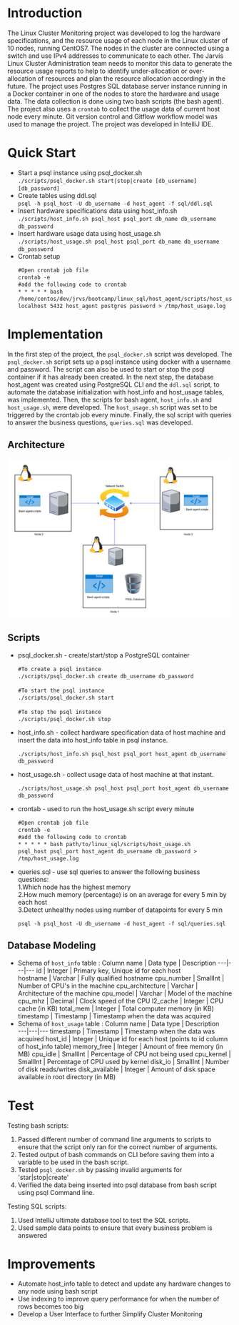 # Introduction
The Linux Cluster Monitoring project was developed to log the hardware specifications, and the resource usage of each node in the Linux cluster of 10 nodes, running CentOS7. The nodes in the cluster are connected using a switch and use IPv4 addresses to communicate to each other. The Jarvis Linux Cluster Administration team needs to monitor this data to generate the resource usage reports to help to identify under-allocation or over-allocation of resources and plan the resource allocation accordingly in the future. The project uses Postgres SQL database server instance running in a Docker container in one of the nodes to store the hardware and usage data. The data collection is done using two bash scripts (the bash agent). The project also uses a `crontab` to collect the usage data of current host node every minute. Git version control and Gitflow workflow model was used to manage the project. The project was developed in IntelliJ IDE.

# Quick Start
- Start a psql instance using psql_docker.sh  
    `./scripts/psql_docker.sh start|stop|create [db_username] [db_password]`
- Create tables using ddl.sql  
    `psql -h psql_host -U db_username -d host_agent -f sql/ddl.sql`
- Insert hardware specifications data using host_info.sh  
    `./scripts/host_info.sh psql_host psql_port db_name db_username db_password`
- Insert hardware usage data using host_usage.sh  
    `./scripts/host_usage.sh psql_host psql_port db_name db_username db_password`
- Crontab setup 
    ``` 
    #Open crontab job file
    crontab -e 
    #add the following code to crontab
    * * * * * bash /home/centos/dev/jrvs/bootcamp/linux_sql/host_agent/scripts/host_usage.sh 
    localhost 5432 host_agent postgres password > /tmp/host_usage.log
    ```

# Implementation
In the first step of the project, the `psql_docker.sh` script was developed. The `psql_docker.sh` script sets up a psql instance using docker with a username and password. The script can also be used to start or stop the psql container if it has already been created. In the next step, the database host_agent was created using PostgreSQL CLI and the `ddl.sql` script, to automate the database initialization with host_info and host_usage tables, was implemented. Then, the scripts for bash agent, `host_info.sh` and `host_usage.sh`, were developed. The `host_usage.sh` script was set to be triggered by the crontab job every minute. Finally, the sql script with queries to answer the business questions, `queries.sql` was developed.       
## Architecture
![Architecture](./assets/architecture.PNG)

## Scripts
- psql_docker.sh - create/start/stop a PostgreSQL container
  ```
  #To create a psql instance
  ./scripts/psql_docker.sh create db_username db_password
  
  #To start the psql instance
  ./scripts/psql_docker.sh start
  
  #To stop the psql instance
  ./scripts/psql_docker.sh stop 
  ```
- host_info.sh - collect hardware specification data of host machine and insert the data into host_info table in psql instance.
  ```
  ./scripts/host_info.sh psql_host psql_port host_agent db_username db_password
  ```
- host_usage.sh - collect usage data of host machine at that instant.
  ```
  ./scripts/host_usage.sh psql_host psql_port host_agent db_username db_password
  ```
- crontab - used to run the host_usage.sh script every minute
  ```
  #Open crontab job file
  crontab -e
  #add the following code to crontab
  * * * * * bash path/to/linux_sql/scripts/host_usage.sh
  psql_host psql_port host_agent db_username db_password > /tmp/host_usage.log
  ```
- queries.sql - use sql queries to answer the following business questions:  
    1.Which node has the highest memory  
    2.How much memory (percentage) is on an average for every 5 min by each host  
    3.Detect unhealthy nodes using number of datapoints for every 5 min  
  ```
  psql -h psql_host -U db_username -d host_agent -f sql/queries.sql
  ```

## Database Modeling
- Schema of `host_info` table :
  Column name | Data type | Description
  ---|---|---
  id | Integer | Primary key, Unique id for each host    
  hostname         | Varchar | Fully qualified hostname
  cpu_number       | SmallInt | Number of CPU's in the machine
  cpu_architecture | Varchar | Architecture of the machine
  cpu_model        | Varchar | Model of the machine
  cpu_mhz          | Decimal | Clock speed of the CPU
  l2_cache         | Integer | CPU cache (in KB)
  total_mem        | Integer | Total computer memory (in KB)
  timestamp        | Timestamp | Timestamp when the data was acquired
- Schema of `host_usage` table :
  Column name | Data type | Description   
  ---|---|---
  timestamp      | Timestamp | Timestamp when the data was acquired
  host_id        | Integer | Unique id for each host (points to id column of host_info table)
  memory_free    | Integer | Amount of free memory (in MB)
  cpu_idle       | SmallInt | Percentage of CPU not being used
  cpu_kernel     | SmallInt | Percentage of CPU used by kernel
  disk_io        | SmallInt | Number of disk reads/writes
  disk_available | Integer | Amount of disk space available in root directory (in MB)
  
# Test
Testing bash scripts:
1. Passed different number of command line arguments to scripts to ensure that the script only ran for the correct number of arguments.
2. Tested output of bash commands on CLI before saving them into a variable to be used in the bash script.
3. Tested `psql_docker.sh` by passing invalid arguments for 'star|stop|create'   
4. Verified the data being inserted into psql database from bash script using psql Command line. 
   
Testing SQL scripts:
1.  Used IntelliJ ultimate database tool to test the SQL scripts.
2.  Used sample data points to ensure that every business problem is answered

# Improvements
- Automate host_info table to detect and update any hardware changes to any node using bash script
- Use indexing to improve query performance for when the number of rows becomes too big
- Develop a User Interface to further Simplify Cluster Monitoring 

